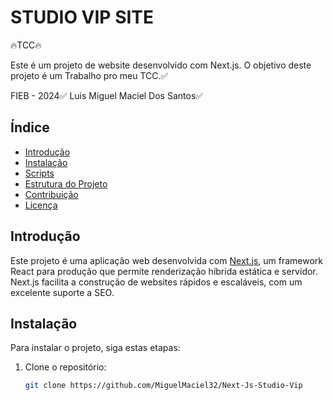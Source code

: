 # STUDIO VIP SITE 
 🔥TCC🔥


 Este é um projeto de website desenvolvido com Next.js. O objetivo deste projeto é um Trabalho pro meu TCC.✅ 

FIEB - 2024✅ 
Luis Miguel Maciel Dos Santos✅ 
## Índice

- [Introdução](#introdução)
- [Instalação](#instalação)
- [Scripts](#scripts)
- [Estrutura do Projeto](#estrutura-do-projeto)
- [Contribuição](#contribuição)
- [Licença](#licença)

## Introdução

Este projeto é uma aplicação web desenvolvida com [Next.js](https://nextjs.org/), um framework React para produção que permite renderização híbrida estática e servidor. Next.js facilita a construção de websites rápidos e escaláveis, com um excelente suporte a SEO.


## Instalação

Para instalar o projeto, siga estas etapas:

1. Clone o repositório:
   ```sh
   git clone https://github.com/MiguelMaciel32/Next-Js-Studio-Vip
